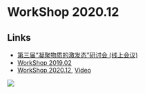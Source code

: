 # WorkShop 2020.12
## Links
- [第三届“凝聚物质的激发态”研讨会 (线上会议)](https://td-dft.github.io/html/excitation.html)
- [WorkShop 2019.02](https://github.com/TDAP-help/WorkShop2019.02)
- [WorkShop 2020.12](https://github.com/TDAP-help/WorkShop2020.12), [Video](http://as.iphy.ac.cn/video_detail.php?id=27931)

![](https://tdap-help.github.io/uploads/system.png)

